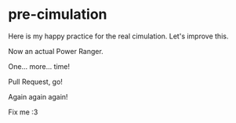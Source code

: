 # pre-cimulation
Here is my happy practice for the real cimulation.
Let's improve this.

Now an actual Power Ranger.

One... more... time!

Pull Request, go!

Again again again!

Fix me :3
